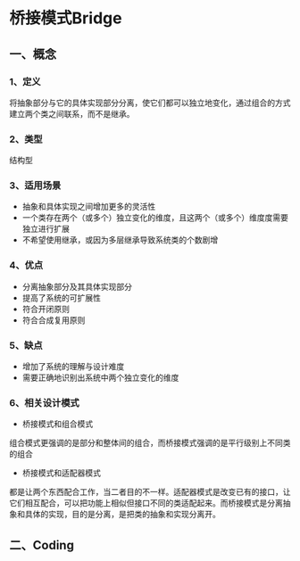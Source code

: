 # 桥接模式Bridge

<Counter :path="'pattern'" :name="'桥接模式Bridge'"></Counter>

## 一、概念

### 1、定义

将抽象部分与它的具体实现部分分离，使它们都可以独立地变化，通过组合的方式建立两个类之间联系，而不是继承。

### 2、类型

结构型

### 3、适用场景

* 抽象和具体实现之间增加更多的灵活性
* 一个类存在两个（或多个）独立变化的维度，且这两个（或多个）维度度需要独立进行扩展
* 不希望使用继承，或因为多层继承导致系统类的个数剧增

### 4、优点

* 分离抽象部分及其具体实现部分
* 提高了系统的可扩展性
* 符合开闭原则
* 符合合成复用原则

### 5、缺点

* 增加了系统的理解与设计难度
* 需要正确地识别出系统中两个独立变化的维度

### 6、相关设计模式

* 桥接模式和组合模式

组合模式更强调的是部分和整体间的组合，而桥接模式强调的是平行级别上不同类的组合

* 桥接模式和适配器模式

都是让两个东西配合工作，当二者目的不一样。适配器模式是改变已有的接口，让它们相互配合，可以把功能上相似但接口不同的类适配起来。而桥接模式是分离抽象和具体的实现，目的是分离，是把类的抽象和实现分离开。

## 二、Coding




<Valine></Valine>